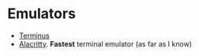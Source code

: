 # Emulators
- [Terminus](https://github.com/Eugeny/terminus)
- [Alacritty](https://github.com/alacritty/alacritty). **Fastest** terminal emulator (as far as I know)
